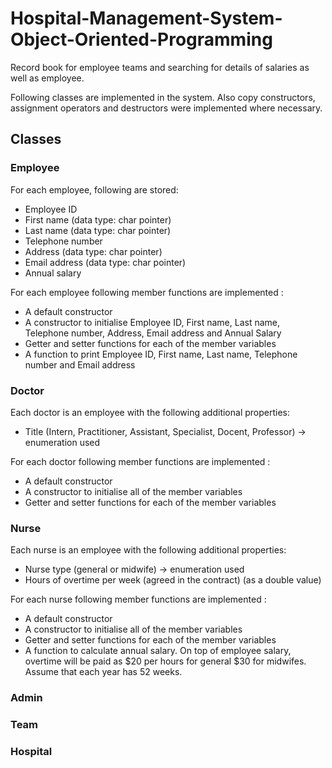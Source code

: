 # Hospital-Management-System-Object-Oriented-Programming
Record book for employee teams and  searching for details of salaries as well as employee.

Following classes are implemented in the system. Also copy constructors, assignment operators and destructors were implemented where necessary.

## Classes
### Employee
For each employee, following are stored:
* Employee ID
* First name (data type: char pointer)
* Last name (data type: char pointer)
* Telephone number
* Address (data type: char pointer)
* Email address (data type: char pointer)
* Annual salary <br />

For each employee following member functions are implemented :
* A default constructor
* A constructor to initialise Employee ID, First name, Last name, Telephone number, Address, Email address and Annual Salary
* Getter and setter functions for each of the member variables
* A function to print Employee ID, First name, Last name, Telephone number and Email
address

### Doctor
Each doctor is an employee with the following additional properties:
* Title (Intern, Practitioner, Assistant, Specialist, Docent, Professor) -> enumeration used <br />

For each doctor following member functions are implemented :
* A default constructor
* A constructor to initialise all of the member variables
* Getter and setter functions for each of the member variables

### Nurse
Each nurse is an employee with the following additional properties:
* Nurse type (general or midwife) -> enumeration used
* Hours of overtime per week (agreed in the contract) (as a double value) <br />

For each nurse following member functions are implemented :
* A default constructor
* A constructor to initialise all of the member variables
* Getter and setter functions for each of the member variables
* A function to calculate annual salary. On top of employee salary, overtime will be paid as $20 per hours for general $30 for midwifes. Assume that each year has 52 weeks.

### Admin

### Team

### Hospital
